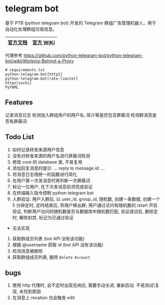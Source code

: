 # telegram bot
基于 PTB (python telegram bot) 开发的 Telegram 群组广告管理机器人，用于自动化处理群组垃圾信息。

[官方文档](https://docs.python-telegram-bot.org/en/stable/index.html) | [官方 WiKi](https://github.com/python-telegram-bot/python-telegram-bot/wiki/)
-|-

代理参考 https://github.com/python-telegram-bot/python-telegram-bot/wiki/Working-Behind-a-Proxy

```properties
# requirements.txt
python-telegram-bot[http2]
python-telegram-bot[rate-limiter]
httpx[socks]
PyYAML
```

## Features

记录消息日志
检测加入群组用户的用户名, 简介等是否包含屏蔽词
检测群消息是否有屏蔽词

## Todo List
1. 如何记录转发来源用户信息
0. 没有对转发来源的用户名进行屏蔽词检测
0. 修改 core 的 database 类, 不易复用
0. 添加回复消息的提示:  ... reply to message.id: ...
0. 将消息日志用统一的函数进行简化
0. 在用户第一次发消息时再判断一次屏蔽词
0. 标记一位用户, 在下次发消息前须完成验证
0. 在终端输入指令控制 python telegram bot
0. 入群验证: 用户入群后, 以 user_id, group_id, 随机数, 创建一条数据, 创建一个 5 分钟定时, 定时结束后, 将用户移出群; 用户通过访问有随机数的 /start 开启验证, 判断用户访问的随机数是否与数据库中随机数匹配, 验证成功后, 删除定时, 解除封禁, 标记为已通过验证

- 无法实现
1. 获取群成员列表 (bot API 没有该功能)
2. 根据 @username 获取 id (bot API 没有该功能)
0. 检测消息被删除
0. 获取群组成员列表, 删除 `Delete Account`

## bugs
1. 使用 http 代理时, 会不定时出现无响应, 需要手动关闭, 重新启动. 不易测试\复现, 未找到原因
0. 在消息上 recation 也会触发 edit 

